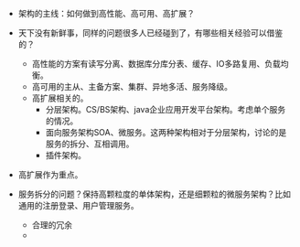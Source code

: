 - 架构的主线：如何做到高性能、高可用、高扩展？
- 天下没有新鲜事，同样的问题很多人已经碰到了，有哪些相关经验可以借鉴的？
  - 高性能的方案有读写分离、数据库分库分表、缓存、IO多路复用、负载均衡。
  - 高可用的主从、主备方案、集群、异地多活、服务降级。
  - 高扩展相关的。
    - 分层架构。CS/BS架构、java企业应用开发平台架构。考虑单个服务的情况。
    - 面向服务架构SOA、微服务。这两种架构相对于分层架构，讨论的是服务的拆分、互相调用。
    - 插件架构。

- 高扩展作为重点。
- 服务拆分的问题？保持高颗粒度的单体架构，还是细颗粒的微服务架构？比如通用的注册登录、用户管理服务。
  - 合理的冗余
  - 